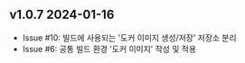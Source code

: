 ## v1.0.7 2024-01-16

- Issue #10: 빌드에 사용되는 '도커 이미지 생성/저장' 저장소 분리
- Issue #6: 공통 빌드 환경 '도커 이미지' 작성 및 적용
